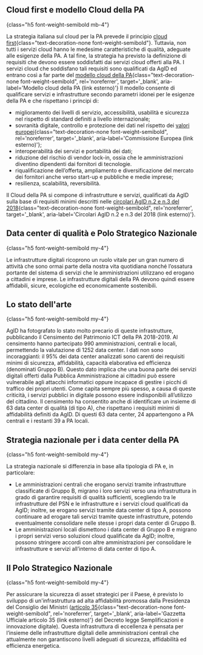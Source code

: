 ## Cloud first e modello Cloud della PA
{class="h5 font-weight-semibold mb-4"}

La strategia italiana sul cloud per la PA prevede il principio
[cloud first](/glossario/cloud/#cloud-first){class="text-decoration-none font-weight-semibold"}.
Tuttavia, non tutti i servizi
cloud hanno le medesime caratteristiche di qualità, adeguate alle esigenze della PA. A tal fine, la
strategia ha previsto la definizione di requisiti che devono essere soddisfatti dai servizi cloud offerti
alla PA. I servizi cloud che soddisfano tali requisiti sono qualificati da AgID ed entrano così a far parte del
[modello cloud della PA](https://docs.italia.it/italia/piano-triennale-ict/cloud-docs/it/stabile/index.html){class="text-decoration-none font-weight-semibold", rel='noreferrer', target='_blank', aria-label='Modello cloud della PA (link esterno)'}
Il modello consente di qualificare servizi e infrastrutture secondo parametri
idonei per le esigenze della PA e che rispettano i principi di:

- miglioramento dei livelli di servizio, accessibilità, usabilità e sicurezza nel rispetto di standard definiti a livello internazionale;
- sovranità digitale, controllo e protezione dei dati nel rispetto dei
  [valori europei](https://ec.europa.eu/digital-single-market/en/news/towards-next-generation-cloud-europe){class="text-decoration-none font-weight-semibold", rel='noreferrer', target='_blank', aria-label='Commissione Europea (link esterno)'};
- interoperabilità dei servizi e portabilità dei dati;
- riduzione del rischio di vendor lock-in, ossia che le amministrazioni diventino dipendenti dai fornitori di tecnologie.
- riqualificazione dell’offerta, ampliamento e diversificazione del mercato dei fornitori anche verso start-up e pubbliche e medie imprese;
- resilienza, scalabilità, reversibilità.

Il Cloud della PA si compone di infrastrutture e servizi, qualificati da AgID sulla base di requisiti minimi descritti nelle
[circolari AgID n.2 e n.3 del 2018](https://cloud-italia.readthedocs.io/projects/cloud-italia-circolari/it/latest/){class="text-decoration-none font-weight-semibold", rel='noreferrer', target='_blank', aria-label='Circolari AgID n.2 e n.3 del 2018 (link esterno)'}.

## Data center di qualità e Polo Strategico Nazionale
{class="h5 font-weight-semibold my-4"}

Le infrastrutture digitali ricoprono un ruolo vitale per un gran numero di attività che sono ormai parte
della nostra vita quotidiana nonché l’ossatura portante del sistema di servizi che le amministrazioni
utilizzano ed erogano a cittadini e imprese. Le infrastrutture digitali della PA devono quindi essere
affidabili, sicure, ecologiche ed economicamente sostenibili.

## Lo stato dell'arte
{class="h5 font-weight-semibold my-4"}

AgID ha fotografato lo stato molto precario di queste infrastrutture, pubblicando il Censimento del
Patrimonio ICT della PA 2018-2019. Al censimento hanno partecipato 990 amministrazioni, centrali e locali,
permettendo la valutazione di 1252 data center. I dati non sono incoraggianti: il 95% dei data center
analizzati sono carenti dei requisiti minimi di sicurezza, affidabilità, capacità elaborativa ed efficienza
(denominati Gruppo B). Questo dato implica che una buona parte dei servizi digitali offerti dalla Pubblica
Amministrazione ai cittadini può essere vulnerabile agli attacchi informatici oppure incapace di gestire i
picchi di traffico dei propri utenti. Come capita sempre più spesso, a causa di queste criticità, i servizi
pubblici in digitale possono essere indisponibili all’utilizzo del cittadino. Il censimento ha consentito
anche di identificare un insieme di 63 data center di qualità (di tipo A), che rispettano i requisiti minimi
di affidabilità definiti da AgID. Di questi 63 data center, 24 appartengono a PA centrali e i restanti 39 a
PA locali.

## Strategia nazionale per i data center della PA
{class="h5 font-weight-semibold my-4"}

La strategia nazionale si differenzia in base alla tipologia di PA e, in particolare:

- Le amministrazioni centrali che erogano servizi tramite infrastrutture classificate di Gruppo B,
  migrano i loro servizi verso una infrastruttura in grado di garantire requisiti di qualità sufficienti,
  scegliendo tra le infrastrutture del PSN e le infrastrutture e i servizi cloud qualificati da AgID;
  inoltre, se erogano servizi tramite data center di tipo A,
  possono continuare ad erogare tali servizi tramite queste infrastrutture,
  potendo eventualmente consolidare nelle stesse i propri data center di Gruppo B.
- Le amministrazioni locali dismettono i data center di Gruppo B e migrano i propri servizi verso soluzioni cloud qualificate da AgID;
  inoltre, possono stringere accordi con altre amministrazioni per consolidare le infrastrutture e servizi all’interno di data center di tipo A.

## Il Polo Strategico Nazionale
{class="h5 font-weight-semibold my-4"}

Per assicurare la sicurezza di asset strategici per il Paese, è previsto lo sviluppo di un'infrastruttura ad alta affidabilità promossa
dalla Presidenza del Consiglio dei Ministri
([articolo 35](https://www.gazzettaufficiale.it/eli/id/2020/09/14/20A04921/sg){class="text-decoration-none font-weight-semibold", rel='noreferrer', target='_blank', aria-label='Gazzetta Ufficiale articolo 35 (link esterno)'}
del Decreto legge Semplificazioni e innovazione digitale). Questa infrastruttura di eccellenza è pensata
per l’insieme delle infrastrutture digitali delle amministrazioni centrali che attualmente non garantiscono
livelli adeguati di sicurezza, affidabilità ed efficienza energetica.